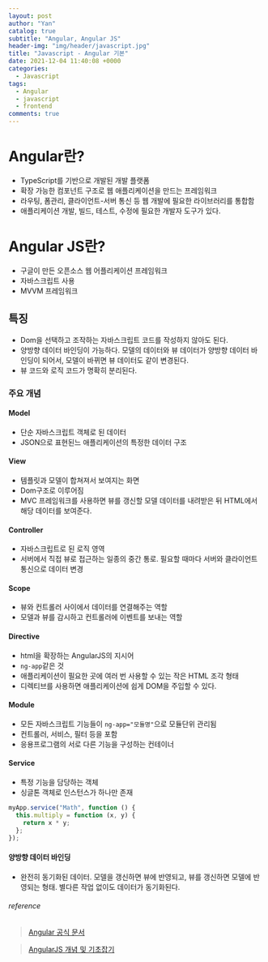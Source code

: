 ```yaml
---
layout: post
author: "Yan"
catalog: true
subtitle: "Angular, Angular JS"
header-img: "img/header/javascript.jpg"
title: "Javascript - Angular 기본"
date: 2021-12-04 11:40:08 +0000
categories:
  - Javascript
tags:
  - Angular
  - javascript
  - frontend
comments: true
---
```


# Angular란?

- TypeScript를 기반으로 개발된 개발 플랫폼
- 확장 가능한 컴포넌트 구조로 웹 애플리케이션을 만드는 프레임워크
- 라우팅, 폼관리, 클라이언트-서버 통신 등 웹 개발에 필요한 라이브러리를 통합함
- 애플리케이션 개발, 빌드, 테스트, 수정에 필요한 개발자 도구가 있다.

# Angular JS란?

- 구글이 만든 오픈소스 웹 어플리케이션 프레임워크
- 자바스크립트 사용
- MVVM 프레임워크

## 특징

- Dom을 선택하고 조작하는 자바스크립트 코드를 작성하지 않아도 된다.
- 양방향 데이터 바인딩이 가능하다. 모델의 데이터와 뷰 데이터가 양방향 데이터 바인딩이 되어서, 모델이 바뀌면 뷰 데이터도 같이 변경된다.
- 뷰 코드와 로직 코드가 명확히 분리된다.

### 주요 개념

#### Model

- 단순 자바스크립트 객체로 된 데이터
- JSON으로 표현된느 애플리케이션의 특정한 데이터 구조

#### View

- 템플릿과 모델이 합쳐져서 보여지는 화면
- Dom구조로 이루어짐
- MVC 프레임워크를 사용하면 뷰를 갱신할 모델 데이터를 내려받은 뒤 HTML에서 해당 데이터를 보여준다.

#### Controller

- 자바스크립트로 된 로직 영역
- 서버에서 직접 뷰로 접근하는 일종의 중간 통로. 필요할 때마다 서버와 클라이언트 통신으로 데이터 변경

#### Scope

- 뷰와 컨트롤러 사이에서 데이터를 연결해주는 역할
- 모델과 뷰를 감시하고 컨트롤러에 이벤트를 보내는 역할

#### Directive

- html을 확장하는 AngularJS의 지시어
- `ng-app`같은 것
- 애플리케이션이 필요한 곳에 여러 번 사용할 수 있는 작은 HTML 조각 형태
- 디렉티브를 사용하면 애플리케이션에 쉽게 DOM을 주입할 수 있다.

#### Module

- 모든 자바스크립트 기능들이 `ng-app="모듈명"`으로 모듈단위 관리됨
- 컨트롤러, 서비스, 필터 등을 포함
- 응용프로그램의 서로 다른 기능을 구성하는 컨테이너

#### Service

- 특정 기능을 담당하는 객체
- 싱글톤 객체로 인스턴스가 하나만 존재

```javascript
myApp.service("Math", function () {
  this.multiply = function (x, y) {
    return x * y;
  };
});
```

#### 양방향 데이터 바인딩

- 완전히 동기화된 데이터. 모델을 갱신하면 뷰에 반영되고, 뷰를 갱신하면 모델에 반영되는 형태. 별다른 작업 없이도 데이터가 동기화된다.

###### reference

> [Angular 공식 문서](https://angular.kr/guide/what-is-angular)

> [AngularJS 개념 및 기초잡기](https://ithub.tistory.com/68)
